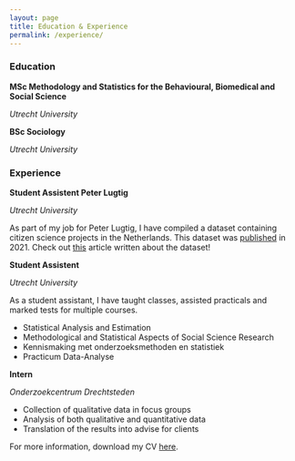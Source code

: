```yaml
---
layout: page
title: Education & Experience
permalink: /experience/
---
```


<div>
  <h3>Education</h3>
</div>
<div>
  <p><b>MSc Methodology and Statistics for the Behavioural, Biomedical and Social Science</b></p>
  <p><i>Utrecht University</i></p>
</div>
<div>
  <p><b>BSc Sociology</b></p>
  <p><i>Utrecht University</i></p>
</div>


<div>
  <h3>Experience</h3>
</div>
<div>
  <p><b>Student Assistent Peter Lugtig</b></p>
  <p><i>Utrecht University</i></p>
</div>
<div>
    <p>
As part of my job for Peter Lugtig, I have compiled a dataset containing citizen science projects in the Netherlands. This dataset was <a href="https://agjtimmers.github.io/projects/">published</a> in 2021. Check out <a href="https://www.uu.nl/en/news/citizen-science-how-awesome-is-that">this</a> article written about the dataset!
    </p>
</div>

<div>
  <p><b>Student Assistent</b></p>
  <p><i>Utrecht University</i></p>
</div>
<div>
    <p>
As a student assistant, I have taught classes, assisted practicals and  marked tests for multiple courses.
    </p>
</div>
<div>  
    <ul>
    <li>Statistical Analysis and Estimation</li>
    <li>Methodological and Statistical Aspects of Social Science Research</li>
    <li>Kennismaking met onderzoeksmethoden en statistiek</li>
    <li>Practicum Data-Analyse</li>
  </ul>
</div>

<div>
  <p><b>Intern</b></p>
  <p><i>Onderzoekcentrum Drechtsteden</i></p>
</div>
<div>
    <ul>
    <li>Collection of qualitative data in focus groups</li>
    <li>Analysis of both qualitative and quantitative data</li>
    <li>Translation of the results into advise for clients</li>
  </ul>
</div>
 

<div>
    <p>
For more information, download my CV <a href="{{https://agjtimmers.github.io/}}/CV EN Jan 2022.pdf">here</a>.
    </p>
</div>
 
